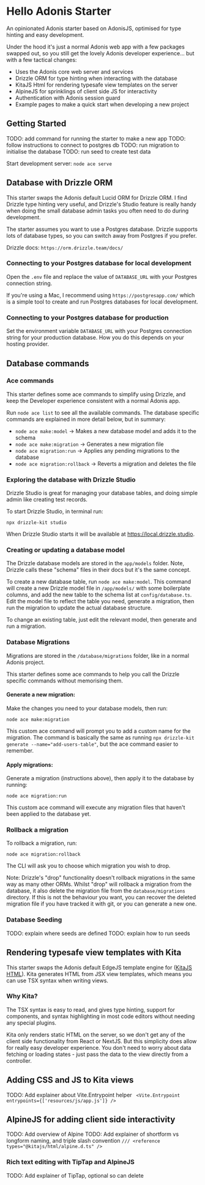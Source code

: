 # Hello Adonis Starter

An opinionated Adonis starter based on AdonisJS, optimised for type hinting and easy development.

Under the hood it's just a normal Adonis web app with a few packages swapped out, so you still get the lovely Adonis developer experience... but with a few tactical changes:

- Uses the Adonis core web server and services
- Drizzle ORM for type hinting when interacting with the database
- KitaJS Html for rendering typesafe view templates on the server
- AlpineJS for sprinklings of client side JS for interactivity
- Authentication with Adonis session guard
- Example pages to make a quick start when developing a new project

## Getting Started

TODO: add command for running the starter to make a new app
TODO: follow instructions to connect to postgres db
TODO: run migration to initialise the database
TODO: run seed to create test data

Start development server: `node ace serve`

## Database with Drizzle ORM

This starter swaps the Adonis default Lucid ORM for Drizzle ORM. I find Drizzle type hinting very useful, and Drizzle's Studio feature is really handy when doing the small database admin tasks you often need to do during development.

The starter assumes you want to use a Postgres database. Drizzle supports lots of database types, so you can switch away from Postgres if you prefer.

Drizzle docs: `https://orm.drizzle.team/docs/`

### Connecting to your Postgres database for local development

Open the `.env` file and replace the value of `DATABASE_URL` with your Postgres connection string.

If you're using a Mac, I recommend using `https://postgresapp.com/` which is a simple tool to create and run Postgres databases for local development.

### Connecting to your Postgres database for production

Set the environment variable `DATABASE_URL` with your Postgres connection string for your production database. How you do this depends on your hosting provider.

## Database commands

### Ace commands

This starter defines some ace commands to simplify using Drizzle, and keep the Developer experience consistent with a normal Adonis app.

Run `node ace list` to see all the available commands. The database specific commands are explained in more detail below, but in summary:

- `node ace make:model` -> Makes a new database model and adds it to the schema
- `node ace make:migration` -> Generates a new migration file
- `node ace migration:run` -> Applies any pending migrations to the database
- `node ace migration:rollback` -> Reverts a migration and deletes the file

### Exploring the database with Drizzle Studio

Drizzle Studio is great for managing your database tables, and doing simple admin like creating test records.

To start Drizzle Studio, in terminal run:

`npx drizzle-kit studio`

When Drizzle Studio starts it will be available at https://local.drizzle.studio.

### Creating or updating a database model

The Drizzle database models are stored in the `app/models` folder. Note, Drizzle calls these "schema" files in their docs but it's the same concept.

To create a new database table, run `node ace make:model`. This command will create a new Drizzle model file in `/app/models/` with some boilerplate columns, and add the new table to the schema list at `config/database.ts`. Edit the model file to reflect the table you need, generate a migration, then run the migration to update the actual database structure.

To change an existing table, just edit the relevant model, then generate and run a migration.

### Database Migrations

Migrations are stored in the `/database/migrations` folder, like in a normal Adonis project.

This starter defines some ace commands to help you call the Drizzle specific commands without memorising them.

#### Generate a new migration:

Make the changes you need to your database models, then run:

`node ace make:migration`

This custom ace command will prompt you to add a custom name for the migration. The command is basically the same as running `npx drizzle-kit generate --name="add-users-table"`, but the ace command easier to remember.

#### Apply migrations:

Generate a migration (instructions above), then apply it to the database by running:

`node ace migration:run`

This custom ace command will execute any migration files that haven't been applied to the database yet.

### Rollback a migration

To rollback a migration, run:

`node ace migration:rollback`

The CLI will ask you to choose which migration you wish to drop.

Note: Drizzle's "drop" functionality doesn't rollback migrations in the same way as many other ORMs. Whilst "drop" will rollback a migration from the database, it also delete the migration file from the `database/migrations` directory. If this is not the behaviour you want, you can recover the deleted migration file if you have tracked it with git, or you can generate a new one.

### Database Seeding

TODO: explain where seeds are defined
TODO: explain how to run seeds

## Rendering typesafe view templates with Kita

This starter swaps the Adonis default EdgeJS template engine for ([KitaJS HTML](https://github.com/kitajs/html)). Kita generates HTML from JSX view templates, which means you can use TSX syntax when writing views.

### Why Kita?

The TSX syntax is easy to read, and gives type hinting, support for components, and syntax highlighting in most code editors without needing any special plugins.

Kita only renders static HTML on the server, so we don't get any of the client side functionality from React or NextJS. But this simplicity does allow for really easy developer experience. You don't need to worry about data fetching or loading states - just pass the data to the view directly from a controller.

## Adding CSS and JS to Kita views

TODO: Add explainer about Vite.Entrypoint helper
` <Vite.Entrypoint entrypoints={['resources/js/app.js']} />`

## AlpineJS for adding client side interactivity

TODO: Add overview of Alpine
TODO: Add explainer of shortform vs longform naming, and triple slash convention
`/// <reference types="@kitajs/html/alpine.d.ts" />`

### Rich text editing with TipTap and AlpineJS

TODO: Add explainer of TipTap, optional so can delete
